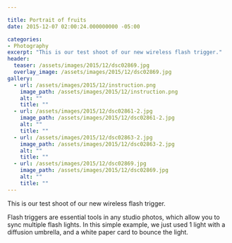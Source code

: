 ```yaml
---

title: Portrait of fruits
date: 2015-12-07 02:00:24.000000000 -05:00

categories:
- Photography
excerpt: "This is our test shoot of our new wireless flash trigger."
header:
  teaser: /assets/images/2015/12/dsc02869.jpg
  overlay_image: /assets/images/2015/12/dsc02869.jpg
gallery:
  - url: /assets/images/2015/12/instruction.png
    image_path: /assets/images/2015/12/instruction.png
    alt: ""
    title: ""  
  - url: /assets/images/2015/12/dsc02861-2.jpg
    image_path: /assets/images/2015/12/dsc02861-2.jpg
    alt: ""
    title: ""  
  - url: /assets/images/2015/12/dsc02863-2.jpg
    image_path: /assets/images/2015/12/dsc02863-2.jpg
    alt: ""
    title: ""         
  - url: /assets/images/2015/12/dsc02869.jpg
    image_path: /assets/images/2015/12/dsc02869.jpg
    alt: ""
    title: ""         
---
```

This is our test shoot of our new wireless flash trigger.

Flash triggers are essential tools in any studio photos, which allow you to sync multiple flash lights. In this simple example, we just used 1 light with a diffusion umbrella, and a white paper card to bounce the light.

